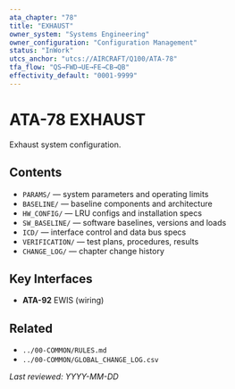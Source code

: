 ```yaml
---
ata_chapter: "78"
title: "EXHAUST"
owner_system: "Systems Engineering"
owner_configuration: "Configuration Management"
status: "InWork"
utcs_anchor: "utcs://AIRCRAFT/Q100/ATA-78"
tfa_flow: "QS→FWD→UE→FE→CB→QB"
effectivity_default: "0001-9999"
---
```


# ATA-78 EXHAUST

Exhaust system configuration.

## Contents
- `PARAMS/` — system parameters and operating limits
- `BASELINE/` — baseline components and architecture
- `HW_CONFIG/` — LRU configs and installation specs
- `SW_BASELINE/` — software baselines, versions and loads
- `ICD/` — interface control and data bus specs
- `VERIFICATION/` — test plans, procedures, results
- `CHANGE_LOG/` — chapter change history

## Key Interfaces
- **ATA-92** EWIS (wiring)

## Related
- `../00-COMMON/RULES.md`
- `../00-COMMON/GLOBAL_CHANGE_LOG.csv`

_Last reviewed: YYYY-MM-DD_
